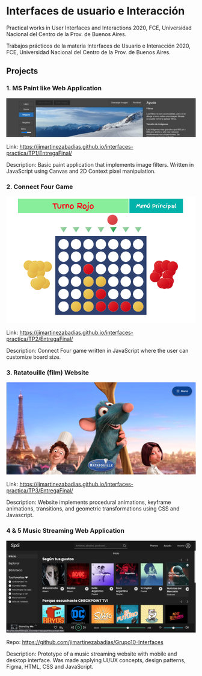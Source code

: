 # Interfaces de usuario e Interacción
Practical works in User Interfaces and Interactions 2020, FCE, Universidad Nacional del Centro de la Prov. de Buenos Aires.

Trabajos prácticos de la materia Interfaces de Usuario e Interacción 2020, FCE, Universidad Nacional del Centro de la Prov. de Buenos Aires.


## Projects

### 1. MS Paint like Web Application

![project screenshot](https://github.com/jimartinezabadias/interfaces-practica/blob/master/TP1/EntregaFinal/screenshot_tp1.png)

Link: https://jimartinezabadias.github.io/interfaces-practica/TP1/EntregaFinal/

Description: Basic paint application that implements image filters. Written in JavaScript using Canvas and 2D Context pixel manipulation.



### 2. Connect Four Game

![project screenshot](https://github.com/jimartinezabadias/interfaces-practica/blob/master/TP2/EntregaFinal/screenshot_tp2.png)

Link: https://jimartinezabadias.github.io/interfaces-practica/TP2/EntregaFinal/

Description: Connect Four game written in JavaScript where the user can customize board size.



### 3. Ratatouille (film) Website

![project screenshot](https://github.com/jimartinezabadias/interfaces-practica/blob/master/TP3/EntregaFinal/screenshot_tp3.png)

Link: https://jimartinezabadias.github.io/interfaces-practica/TP3/EntregaFinal/

Description: Website implements procedural animations, keyframe animations, transitions, and geometric transformations using CSS and Javascript.



### 4 & 5 Music Streaming Web Application

![project screenshot](https://github.com/jimartinezabadias/Grupo10-Interfaces/blob/master/screenshot_tp4-tp5.png)

Repo: https://github.com/jimartinezabadias/Grupo10-Interfaces

Description: Prototype of a music streaming website with mobile and desktop interface. Was made applying UI/UX concepts, design patterns, Figma, HTML, CSS and JavaScript.

